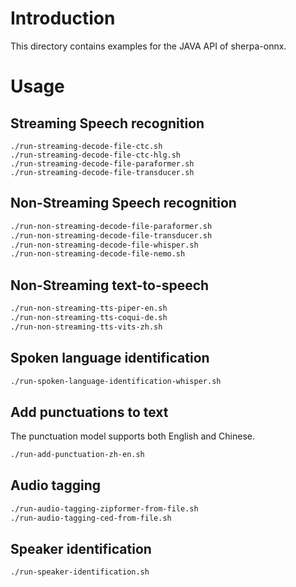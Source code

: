 # Introduction

This directory contains examples for the JAVA API of sherpa-onnx.

# Usage

## Streaming Speech recognition

```
./run-streaming-decode-file-ctc.sh
./run-streaming-decode-file-ctc-hlg.sh
./run-streaming-decode-file-paraformer.sh
./run-streaming-decode-file-transducer.sh
```

## Non-Streaming Speech recognition

```bash
./run-non-streaming-decode-file-paraformer.sh
./run-non-streaming-decode-file-transducer.sh
./run-non-streaming-decode-file-whisper.sh
./run-non-streaming-decode-file-nemo.sh
```

## Non-Streaming text-to-speech

```bash
./run-non-streaming-tts-piper-en.sh
./run-non-streaming-tts-coqui-de.sh
./run-non-streaming-tts-vits-zh.sh
```

## Spoken language identification

```bash
./run-spoken-language-identification-whisper.sh
```

## Add punctuations to text

The punctuation model supports both English and Chinese.

```bash
./run-add-punctuation-zh-en.sh
```

## Audio tagging

```bash
./run-audio-tagging-zipformer-from-file.sh
./run-audio-tagging-ced-from-file.sh
```

## Speaker identification

```bash
./run-speaker-identification.sh
```
